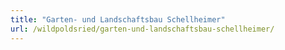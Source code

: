 ```yaml
---
title: "Garten- und Landschaftsbau Schellheimer"
url: /wildpoldsried/garten-und-landschaftsbau-schellheimer/
---
```

